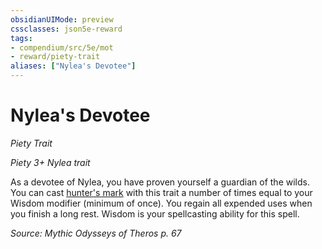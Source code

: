 ```yaml
---
obsidianUIMode: preview
cssclasses: json5e-reward
tags:
- compendium/src/5e/mot
- reward/piety-trait
aliases: ["Nylea's Devotee"]
---
```

# Nylea's Devotee
*Piety Trait*  

*Piety 3+ Nylea trait*

As a devotee of Nylea, you have proven yourself a guardian of the wilds. You can cast [hunter's mark](2-Mechanics/CLI/spells/hunters-mark.md) with this trait a number of times equal to your Wisdom modifier (minimum of once). You regain all expended uses when you finish a long rest. Wisdom is your spellcasting ability for this spell.

*Source: Mythic Odysseys of Theros p. 67*